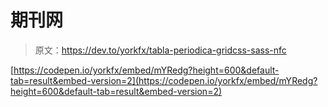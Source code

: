 # 期刊网

> 原文：<https://dev.to/yorkfx/tabla-periodica-gridcss-sass-nfc>

[https://codepen.io/yorkfx/embed/mYRedg?height=600&default-tab=result&embed-version=2](https://codepen.io/yorkfx/embed/mYRedg?height=600&default-tab=result&embed-version=2)